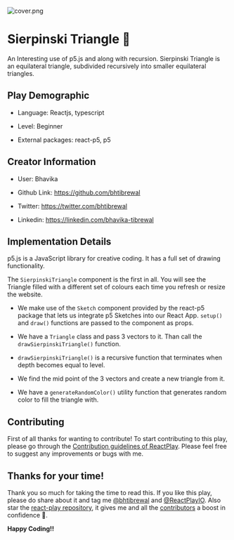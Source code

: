 ![cover.png](https://user-images.githubusercontent.com/42600164/196524485-41c1fb84-29c4-4aed-880b-a5efac07ec58.png)

# Sierpinski Triangle 🔺

An Interesting use of p5.js and along with recursion. Sierpinski Triangle is an equilateral triangle, subdivided recursively into smaller equilateral triangles.

## Play Demographic

- Language: Reactjs, typescript

- Level: Beginner

- External packages: react-p5, p5
## Creator Information

- User: Bhavika

- Github Link: https://github.com/bhtibrewal

- Twitter: https://twitter.com/bhtibrewal

- Linkedin: https://linkedin.com/bhavika-tibrewal

## Implementation Details
p5.js is a JavaScript library for creative coding. It has a full set of drawing functionality.

The `SierpinskiTriangle` component is the first in all. You will see the Triangle filled with a different set of colours each time you refresh or resize the website.

- We make use of the `Sketch` component provided by the react-p5 package that lets us integrate p5 Sketches into our React App. `setup()` and `draw()` functions are passed to the component as props.

- We have a `Triangle` class and pass 3 vectors to it. Than call the `drawSierpinskiTriangle()` function.

- `drawSierpinskiTriangle()` is a recursive function that terminates when depth becomes equal to level.

- We find the mid point of the 3 vectors and create a new triangle from it.

- We have a `generateRandomColor()` utility function that generates random color to fill the triangle with.


## Contributing

First of all thanks for wanting to contribute! To start contributing to this play, please go through the [Contribution guidelines of ReactPlay](https://github.com/reactplay/react-play/blob/main/CONTRIBUTING.md). Please feel free to suggest any improvements or bugs with me.

## Thanks for your time!

Thank you so much for taking the time to read this. If you like this play, please do share about it and tag me [@bhtibrewal](https://twitter.com/bhtibrewal) and [@ReactPlayIO](https://twitter.com/ReactPlayIO). Also star the [react-play repository](https://github.com/reactplay/react-play), it gives me and all the [contributors](https://github.com/reactplay/react-play#contributors-) a boost in confidence 🤩.

**Happy Coding!!**
